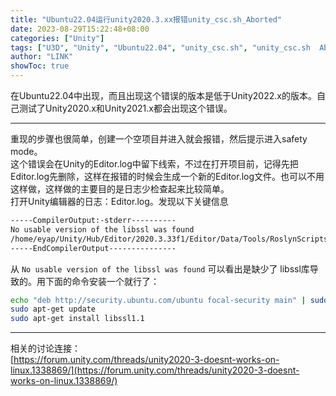 ```yaml
---
title: "Ubuntu22.04运行unity2020.3.xx报错unity_csc.sh_Aborted"
date: 2023-08-29T15:22:48+08:00
categories: ["Unity"]
tags: ["U3D", "Unity", "Ubuntu22.04", "unity_csc.sh", "unity_csc.sh  Aborted (core dumped)"]
author: "LINK"
showToc: true
---
```


在Ubuntu22.04中出现，而且出现这个错误的版本是低于Unity2022.x的版本。自己测试了Unity2020.x和Unity2021.x都会出现这个错误。   
***   
重现的步骤也很简单，创建一个空项目并进入就会报错，然后提示进入safety mode。   
这个错误会在Unity的Editor.log中留下线索，不过在打开项目前，记得先把Editor.log先删除，这样在报错的时候会生成一个新的Editor.log文件。也可以不用这样做，这样做的主要目的是日志少检查起来比较简单。   
打开Unity编辑器的日志：Editor.log。发现以下关键信息
``` bash
-----CompilerOutput:-stderr----------
No usable version of the libssl was found
/home/eyap/Unity/Hub/Editor/2020.3.33f1/Editor/Data/Tools/RoslynScripts/unity_csc.sh: line 3: 25959 Aborted (core dumped) "/home/eyap/Unity/Hub/Editor/2020.3.33f1/Editor/Data/Tools/RoslynScripts/../../Tools/Roslyn/csc" /shared /noconfig @temp/UnityTempFi
-----EndCompilerOutput---------------
```   

从 `No usable version of the libssl was found` 可以看出是缺少了 libssl库导致的。用下面的命令安装一个就行了：   
```bash
echo "deb http://security.ubuntu.com/ubuntu focal-security main" | sudo tee /etc/apt/sources.list.d/focal-security.list
sudo apt-get update
sudo apt-get install libssl1.1
```   
***

相关的讨论连接：   
[https://forum.unity.com/threads/unity2020-3-doesnt-works-on-linux.1338869/](https://forum.unity.com/threads/unity2020-3-doesnt-works-on-linux.1338869/)
